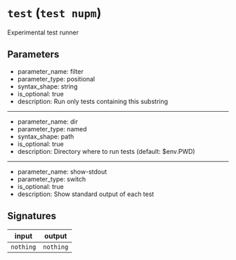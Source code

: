# `test` (`test nupm`)
Experimental test runner



## Parameters
- parameter_name: filter
- parameter_type: positional
- syntax_shape: string
- is_optional: true
- description: Run only tests containing this substring
---
- parameter_name: dir
- parameter_type: named
- syntax_shape: path
- is_optional: true
- description: Directory where to run tests (default: $env.PWD)
---
- parameter_name: show-stdout
- parameter_type: switch
- is_optional: true
- description: Show standard output of each test

## Signatures
| input     | output    |
| --------- | --------- |
| `nothing` | `nothing` |
